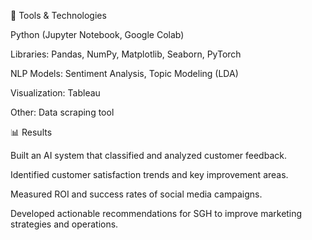 🔧 Tools & Technologies

Python (Jupyter Notebook, Google Colab)

Libraries: Pandas, NumPy, Matplotlib, Seaborn, PyTorch

NLP Models: Sentiment Analysis, Topic Modeling (LDA)

Visualization: Tableau

Other: Data scraping tool

📊 Results

Built an AI system that classified and analyzed customer feedback.

Identified customer satisfaction trends and key improvement areas.

Measured ROI and success rates of social media campaigns.

Developed actionable recommendations for SGH to improve marketing strategies and operations.


